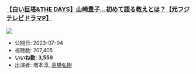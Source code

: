 ### [【白い巨塔&THE DAYS】山崎豊子…初めて語る教えとは？【元フジテレビドラマP】](https://www.youtube.com/watch?v=QzZyCFAl1rg)
[![](https://img.youtube.com/vi/QzZyCFAl1rg/sddefault.jpg)](https://www.youtube.com/watch?v=QzZyCFAl1rg)
-   公開日: 2023-07-04
-   視聴数: 207,405
-   **いいね数: 3,559**
-   出演者: 増本淳, [高橋弘樹](/rehacq_fan/people/高橋弘樹 "wikilink")
